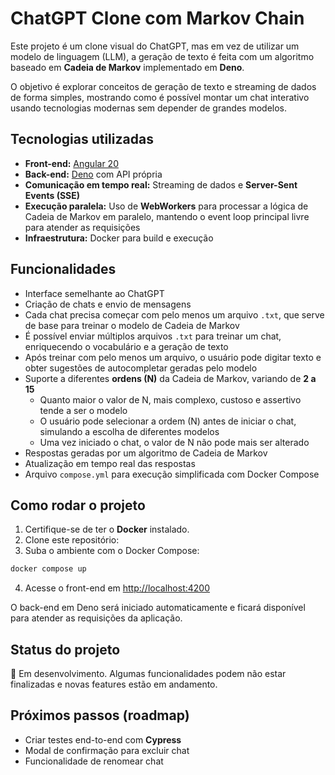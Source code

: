 # ChatGPT Clone com Markov Chain

Este projeto é um clone visual do ChatGPT, mas em vez de utilizar um modelo de linguagem (LLM), a geração de texto é feita com um algoritmo baseado em **Cadeia de Markov** implementado em **Deno**.

O objetivo é explorar conceitos de geração de texto e streaming de dados de forma simples, mostrando como é possível montar um chat interativo usando tecnologias modernas sem depender de grandes modelos.

## Tecnologias utilizadas

- **Front-end:** [Angular 20](https://angular.dev/)
- **Back-end:** [Deno](https://deno.com/) com API própria
- **Comunicação em tempo real:** Streaming de dados e **Server-Sent Events (SSE)**
- **Execução paralela:** Uso de **WebWorkers** para processar a lógica de Cadeia de Markov em paralelo, mantendo o event loop principal livre para atender as requisições
- **Infraestrutura:** Docker para build e execução

## Funcionalidades

- Interface semelhante ao ChatGPT
- Criação de chats e envio de mensagens
- Cada chat precisa começar com pelo menos um arquivo `.txt`, que serve de base para treinar o modelo de Cadeia de Markov
- É possível enviar múltiplos arquivos `.txt` para treinar um chat, enriquecendo o vocabulário e a geração de texto
- Após treinar com pelo menos um arquivo, o usuário pode digitar texto e obter sugestões de autocompletar geradas pelo modelo
- Suporte a diferentes **ordens (N)** da Cadeia de Markov, variando de **2 a 15**
  - Quanto maior o valor de N, mais complexo, custoso e assertivo tende a ser o modelo
  - O usuário pode selecionar a ordem (N) antes de iniciar o chat, simulando a escolha de diferentes modelos
  - Uma vez iniciado o chat, o valor de N não pode mais ser alterado
- Respostas geradas por um algoritmo de Cadeia de Markov
- Atualização em tempo real das respostas
- Arquivo `compose.yml` para execução simplificada com Docker Compose

## Como rodar o projeto

1. Certifique-se de ter o **Docker** instalado.
2. Clone este repositório:
3. Suba o ambiente com o Docker Compose:

```bash
docker compose up
```

4. Acesse o front-end em [http://localhost:4200](http://localhost:4200)

O back-end em Deno será iniciado automaticamente e ficará disponível para atender as requisições da aplicação.

## Status do projeto

🚧 Em desenvolvimento. Algumas funcionalidades podem não estar finalizadas e novas features estão em andamento.

## Próximos passos (roadmap)
- Criar testes end-to-end com **Cypress**
- Modal de confirmação para excluir chat
- Funcionalidade de renomear chat
